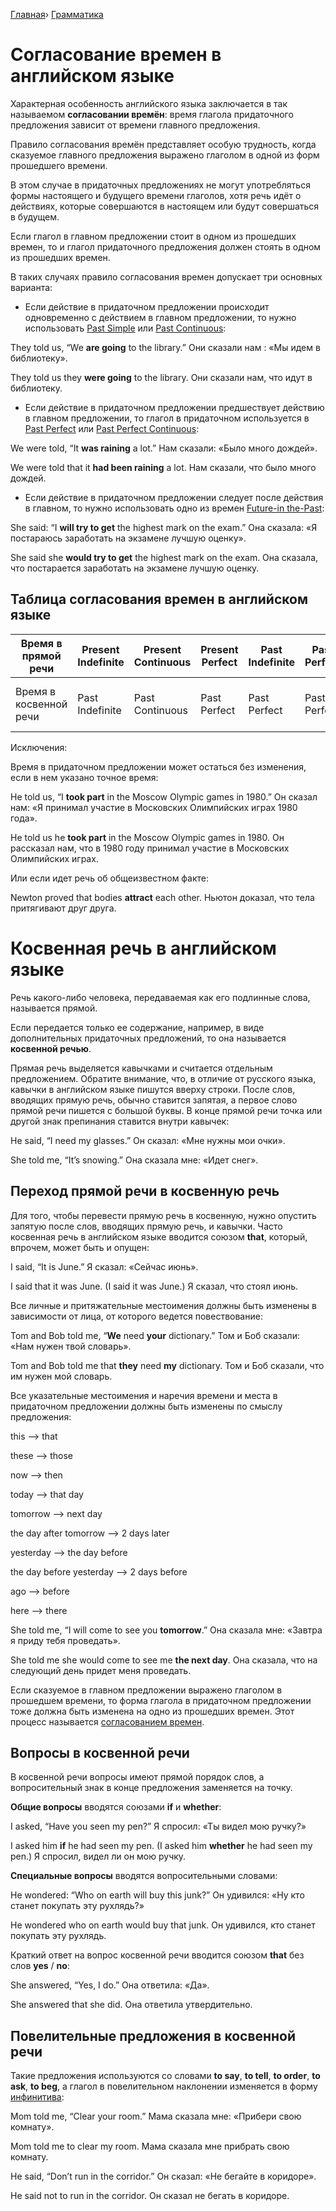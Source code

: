 [Главная](https://www.native-english.ru/)› [Грамматика](https://www.native-english.ru/grammar)

# Согласование времен в английском языке



Характерная особенность английского языка заключается в так называемом **согласовании времён**: время глагола придаточного предложения зависит от времени главного предложения.

Правило согласования времён представляет особую трудность, когда сказуемое главного предложения выражено глаголом в одной из форм прошедшего времени.

В этом случае в придаточных предложениях не могут употребляться формы настоящего и будущего времени глаголов, хотя речь идёт о действиях, которые совершаются в настоящем или будут совершаться в будущем.

Если глагол в главном предложении стоит в одном из прошедших времен, то и глагол придаточного предложения должен стоять в одном из прошедших времен.

В таких случаях правило согласования времен допускает три основных варианта:

- Если действие в придаточном предложении происходит одновременно с действием в главном предложении, то нужно использовать [Past Simple](https://www.native-english.ru/grammar/past-simple) или [Past Continuous](https://www.native-english.ru/grammar/past-continuous):

They told us, “We **are going** to the library.”
Они сказали нам : «Мы идем в библиотеку».

They told us they **were going** to the library.
Они сказали нам, что идут в библиотеку.

- Если действие в придаточном предложении предшествует действию в главном предложении, то глагол в придаточном используется в [Past Perfect](https://www.native-english.ru/grammar/past-perfect) или [Past Perfect Continuous](https://www.native-english.ru/grammar/past-perfect-continuous):

We were told, “It **was raining** a lot.”
Нам сказали: «Было много дождей».

We were told that it **had been raining** a lot.
Нам сказали, что было много дождей.

- Если действие в придаточном предложении следует после действия в главном, то нужно использовать одно из времен [Future-in the-Past](https://www.native-english.ru/grammar/future-in-the-past):

She said: “I **will try to get** the highest mark on the exam.”
Она сказала: «Я постараюсь заработать на экзамене лучшую оценку».

She said she **would try to get** the highest mark on the exam.
Она сказала, что постарается заработать на экзамене лучшую оценку.



## Таблица согласования времен в английском языке

| Время в прямой речи    | Present Indefinite | Present Continuous | Рresent Perfect | Раst Indefinite | Раst Perfect | Future Indefinite             |
| ---------------------- | ------------------ | ------------------ | --------------- | --------------- | ------------ | ----------------------------- |
| Время в косвенной речи | Past Indefinite    | Past Соntinuous    | Раst Pеrfect    | Рast Perfect    | Past Perfect | Future Indefinite in the Раst |

Исключения:

Время в придаточном предложении может остаться без изменения, если в нем указано точное время:

He told us, “I **took part** in the Moscow Olympic games in 1980.”
Он сказал нам: «Я принимал участие в Московских Олимпийских играх 1980 года».

He told us he **took part** in the Moscow Olympic games in 1980.
Он рассказал нам, что в 1980 году принимал участие в Московских Олимпийских играх.

Или если идет речь об общеизвестном факте:

Newton proved that bodies **attract** each other.
Ньютон доказал, что тела притягивают друг друга.



# Косвенная речь в английском языке



Речь какого-либо человека, передаваемая как его подлинные слова, называется прямой.

Если передается только ее содержание, например, в виде дополнительных придаточных предложений, то она называется **косвенной речью**.

Прямая речь выделяется кавычками и считается отдельным предложением. Обратите внимание, что, в отличие от русского языка, кавычки в английском языке пишутся вверху строки. После слов, вводящих прямую речь, обычно ставится запятая, а первое слово прямой речи пишется с большой буквы. В конце прямой речи точка или другой знак препинания ставится внутри кавычек:

He said, “I need my glasses.”
Он сказал: «Мне нужны мои очки».

She told me, “It’s snowing.”
Она сказала мне: «Идет снег».

## Переход прямой речи в косвенную речь

Для того, чтобы перевести прямую речь в косвенную, нужно опустить запятую после слов, вводящих прямую речь, и кавычки. Часто косвенная речь в английском языке вводится союзом **that**, который, впрочем, может быть и опущен:

I said, “It is June.”
Я сказал: «Сейчас июнь».

I said that it was June. (I said it was June.)
Я сказал, что стоял июнь.

Все личные и притяжательные местоимения должны быть изменены в зависимости от лица, от которого ведется повествование:

Tom and Bob told me, “**We** need **your** dictionary.”
Том и Боб сказали: «Нам нужен твой словарь».

Tom and Bob told me that **they** need **my** dictionary.
Том и Боб сказали, что им нужен мой словарь.

Все указательные местоимения и наречия времени и места в придаточном предложении должны быть изменены по смыслу предложения:

this —> that

these —> those

now —> then

today —> that day

tomorrow —> next day

the day after tomorrow —> 2 days later

yesterday —> the day before

the day before yesterday —> 2 days before

ago —> before

here —> there

She told me, “I will come to see you **tomorrow**.”
Она сказала мне: «Завтра я приду тебя проведать».

She told me she would come to see me **the next day**.
Она сказала, что на следующий день придет меня проведать.

Если сказуемое в главном предложении выражено глаголом в прошедшем времени, то форма глагола в придаточном предложении тоже должна быть изменена на одно из прошедших времен. Этот процесс называется [согласованием времен](https://www.native-english.ru/grammar/sequence-of-tenses).



## Вопросы в косвенной речи

В косвенной речи вопросы имеют прямой порядок слов, а вопросительный знак в конце предложения заменяется на точку.

**Общие вопросы** вводятся союзами **if** и **whether**:

I asked, “Have you seen my pen?”
Я спросил: «Ты видел мою ручку?»

I asked him **if** he had seen my pen. (I asked him **whether** he had seen my pen.)
Я спросил, видел ли он мою ручку.

**Специальные вопросы** вводятся вопросительными словами:

He wondered: “Who on earth will buy this junk?”
Он удивился: «Ну кто станет покупать эту рухлядь?»

He wondered who on earth would buy that junk.
Он удивился, кто станет покупать эту рухлядь.

Краткий ответ на вопрос косвенной речи вводится союзом **that** без слов **yes** / **no**:

She answered, “Yes, I do.”
Она ответила: «Да».

She answered that she did.
Она ответила утвердительно.

## Повелительные предложения в косвенной речи

Такие предложения используются со словами **to say**, **to tell**, **to order**,  **to ask**, **to beg**, а глагол в повелительном наклонении изменяется в форму [инфинитива](https://www.native-english.ru/grammar/infinitive):

Mom told me, “Clear your room.”
Мама сказала мне: «Прибери свою комнату».

Mom told me to clear my room.
Мама сказала мне прибрать свою комнату.

He said, “Don’t run in the corridor.”
Он сказал: «Не бегайте в коридоре».

He said not to run in the corridor.
Он сказал не бегать в коридоре.